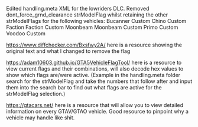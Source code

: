 Edited handling.meta XML for the lowriders DLC. Removed dont_force_grnd_clearance strModelFlag whilst retaining the other strModelFlags for the following vehicles:
Bucanner Custom
Chino Custom
Faction
Faction Custom
Moonbeam
Moonbeam Custom
Primo Custom
Voodoo Custom

https://www.diffchecker.com/Bxsfwy2A/ here is a resource showing the original text and what I changed to remove the flag

https://adam10603.github.io/GTA5VehicleFlagTool/ here is a resource to view current flags and their combinations, will also decode hex values to show which flags are/were active. (Example in the handling.meta folder search for the strModelFlag and take the numbers that follow after and input them into the search bar to find out what flags are active for the strModelFlag selection.)

https://gtacars.net/ here is a resource that will allow you to view detailed information on every GTAV/GTAO vehicle. Good resource to pinpoint why a vehicle may handle like shit.
